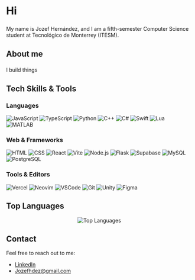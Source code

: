 <h1 align="left">Hi</h1>

###

<p align="left">My name is Jozef Hernández, and I am a fifth-semester Computer Science student at Tecnológico de Monterrey (ITESM).</p>

###

<h2 align="left">About me</h2>

###

<p align="left">I build things</p>

###

## Tech Skills & Tools

### Languages
![JavaScript](https://skillicons.dev/icons?i=js) ![TypeScript](https://skillicons.dev/icons?i=ts) ![Python](https://skillicons.dev/icons?i=py) ![C++](https://skillicons.dev/icons?i=cpp) ![C#](https://skillicons.dev/icons?i=cs) ![Swift](https://skillicons.dev/icons?i=swift) ![Lua](https://skillicons.dev/icons?i=lua) ![MATLAB](https://skillicons.dev/icons?i=matlab)

### Web & Frameworks
![HTML](https://skillicons.dev/icons?i=html) ![CSS](https://skillicons.dev/icons?i=css) ![React](https://skillicons.dev/icons?i=react) ![Vite](https://skillicons.dev/icons?i=vite) ![Node.js](https://skillicons.dev/icons?i=nodejs) ![Flask](https://skillicons.dev/icons?i=flask) ![Supabase](https://skillicons.dev/icons?i=supabase) ![MySQL](https://skillicons.dev/icons?i=mysql) ![PostgreSQL](https://skillicons.dev/icons?i=postgres)


### Tools & Editors
![Vercel](https://skillicons.dev/icons?i=vercel) ![Neovim](https://skillicons.dev/icons?i=neovim) ![VSCode](https://skillicons.dev/icons?i=vscode) ![Git](https://skillicons.dev/icons?i=git)  ![Unity](https://skillicons.dev/icons?i=unity) ![Figma](https://skillicons.dev/icons?i=figma)


###



## Top Languages

<p align="center">
  <img src="https://github-readme-stats.vercel.app/api/top-langs/?username=jozefhdez&layout=compact&theme=synthwave" alt="Top Languages" />
</p>

## Contact

Feel free to reach out to me:

- [LinkedIn](https://www.linkedin.com/in/jozefhdez/)
- Jozefhdez@gmail.com

